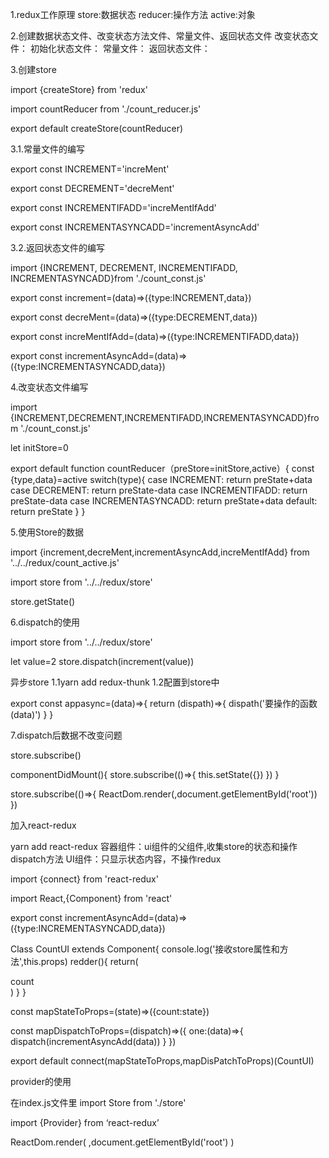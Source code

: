
1.redux工作原理
store:数据状态
reducer:操作方法
active:对象

2.创建数据状态文件、改变状态方法文件、常量文件、返回状态文件
改变状态文件：<!-- count_reducer.js -->
初始化状态文件：<!--store.js-->
常量文件：<!--count_const.js-->
返回状态文件：<!--count_active.js-->

<!-- yarn add redux -->
3.创建store
<!-- 引入redux创建store方法 -->
import {createStore} from  'redux'
<!-- 引入改变状态文件 -->
import countReducer from  './count_reducer.js' <!--这里引入默认暴露的文件--->
<!-- 创建并暴露store -->
export default createStore(countReducer)

3.1.常量文件的编写
<!-- 导出常量 -->
export const INCREMENT='increMent'

export const DECREMENT='decreMent'

export const INCREMENTIFADD='increMentIfAdd' 

export const INCREMENTASYNCADD='incrementAsyncAdd'


3.2.返回状态文件的编写
<!-- 引入常量文件 -->
import {INCREMENT,
    DECREMENT,
    INCREMENTIFADD,
    INCREMENTASYNCADD}from './count_const.js'
<!-- 导出状态 -->
export const increment=(data)=>({type:INCREMENT,data})

export const decreMent=(data)=>({type:DECREMENT,data})

export const increMentIfAdd=(data)=>({type:INCREMENTIFADD,data})

export const incrementAsyncAdd=(data)=>({type:INCREMENTASYNCADD,data})




4.改变状态文件编写
<!-- 引入常量 -->
import {INCREMENT,DECREMENT,INCREMENTIFADD,INCREMENTASYNCADD}from './count_const.js'

<!--初始化默认状态-->
let initStore=0 
<!-- preStore:store当前的状态  active:要改变的状态 -->
export default function countReducer（preStore=initStore,active）{
    <!-- type: 方法 , data:改变成的数据 -->
    const {type,data}=active
    switch(type){
        case INCREMENT:
        <!-- 返回最终的状态结果 -->
            return preState+data
        case DECREMENT:
            return preState-data
        case INCREMENTIFADD:
            return preState-data
        case INCREMENTASYNCADD:
            return preState+data
        default:
            return preState
    }
}


5.使用Store的数据
<!-- 引入常量 -->
import {increment,decreMent,incrementAsyncAdd,increMentIfAdd} from '../../redux/count_active.js'

<!-- 引入初始化的Store数据 -->
import store from '../../redux/store'
<!-- 获取数据的api -->
store.getState()

6.dispatch的使用
<!-- 引入初始化的Store数据 -->
import store from '../../redux/store'
<!-- 设置数据 -->
let value=2
store.dispatch(increment(value))


异步store
1.1yarn add redux-thunk
1.2配置到store中
<!-- import {createStore ,appleMiddleware} from 'redux' -->
<!-- import thunk from 'redux-thunk' -->
<!-- import countReducer from './countReducer.js -->
<!-- 允许使用异步   接到异步操作就不走reducer等待异步读秒结束 然后store通知reducer执行相应的操作会给异步函数传入dispatch函数 -->
<!-- export default createStore(countReducer,appleMiddleware(thunk)) -->
export const appasync=(data)=>{
    return (dispath)=>{
        dispath('要操作的函数(data)')
    }
}

7.dispatch后数据不改变问题
<!-- 原因：dispatch后数据改变Lee但页面没有渲染出来是因为react不知道
数据发生了改变  所以这里要通知react发生了改变
 -->
 store.subscribe()
 <!-- subscribe在订阅后通知react数据发生了改变，这里有两种方法 -->
 <!-- 1：在生命周期中调用,有一个缺陷就是在所有用到store的地方都要调用 -->
 componentDidMount(){
     store.subscribe(()=>{
         this.setState({})
     })
 }
 <!-- 2:在初始化react的时候调用 index.js文件中 -->
 store.subscribe(()=>{
     ReactDom.render(<App/>,document.getElementById('root'))
 })

加入react-redux

yarn add react-redux
容器组件：ui组件的父组件,收集store的状态和操作dispatch方法
UI组件：只显示状态内容，不操作redux

<!-- 引入react-redux 的合并方法 -->
import {connect} from 'react-redux'

<!-- 引入react核心库 -->
import React,{Component} from 'react'

<!-- 引入active方法 -->
export const incrementAsyncAdd=(data)=>({type:INCREMENTASYNCADD,data})

<!-- 定义UI组件 -->
Class CountUI extends Component{
    console.log('接收store属性和方法',this.props)
    redder(){
        return(
            <div>count</div>
        )
    }
}

<!-- 映射状态 -->
const mapStateToProps=(state)=>({count:state})

<!-- 映射dispatch方法 -->
const mapDispatchToProps=(dispatch)=>({
    one:(data)=>{
        dispatch(incrementAsyncAdd(data))
    }
})

<!-- 使用connect()()创建并暴露一个count的容器组件 -->
<!-- 默认渲染容器组件 -->
export default connect(mapStateToProps,mapDisPatchToProps)(CountUI)

provider的使用

在index.js文件里
import Store from './store'
<!-- 自动分发状态 这里舍弃store.subscribe()方法 -->
import {Provider} from ‘react-redux’

ReactDom.render(
    <Provider stort={store}>
            <App/>
    </Provider>,document.getElementById('root')
)




